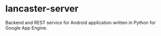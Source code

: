 lancaster-server
================

Backend and REST service for Android application written in Python for Google App Engine.
